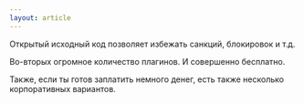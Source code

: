 ```yaml
---
layout: article
---
```

Открытый исходный код позволяет избежать санкций, блокировок и т.д.

Во-вторых огромное количество плагинов. И совершенно бесплатно.

Также, если ты готов заплатить немного денег, есть также несколько корпоративных вариантов.
